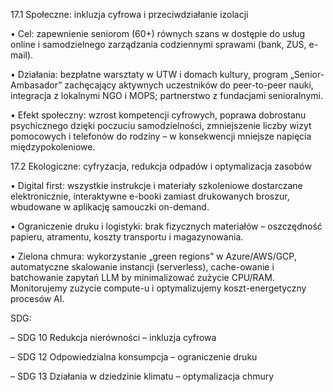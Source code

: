 17.1 Społeczne: inkluzja cyfrowa i przeciwdziałanie izolacji

• Cel: zapewnienie seniorom (60+) równych szans w dostępie do usług online i samodzielnego zarządzania codziennymi sprawami (bank, ZUS, e-mail).

• Działania: bezpłatne warsztaty w UTW i domach kultury, program „Senior-Ambasador” zachęcający aktywnych uczestników do peer-to-peer nauki, integracja z lokalnymi NGO i MOPS; partnerstwo z fundacjami senioralnymi.

• Efekt społeczny: wzrost kompetencji cyfrowych, poprawa dobrostanu psychicznego dzięki poczuciu samodzielności, zmniejszenie liczby wizyt pomocowych i telefonów do rodziny – w konsekwencji mniejsze napięcia międzypokoleniowe.

17.2 Ekologiczne: cyfryzacja, redukcja odpadów i optymalizacja zasobów

• Digital first: wszystkie instrukcje i materiały szkoleniowe dostarczane elektronicznie, interaktywne e-booki zamiast drukowanych broszur, wbudowane w aplikację samouczki on-demand.

• Ograniczenie druku i logistyki: brak fizycznych materiałów – oszczędność papieru, atramentu, koszty transportu i magazynowania.

• Zielona chmura: wykorzystanie „green regions” w Azure/AWS/GCP, automatyczne skalowanie instancji (serverless), cache-owanie i batchowanie zapytań LLM by minimalizować zużycie CPU/RAM. Monitorujemy zużycie compute-u i optymalizujemy koszt-energetyczny procesów AI.

SDG:

– SDG 10 Redukcja nierówności – inkluzja cyfrowa

– SDG 12 Odpowiedzialna konsumpcja – ograniczenie druku

– SDG 13 Działania w dziedzinie klimatu – optymalizacja chmury
